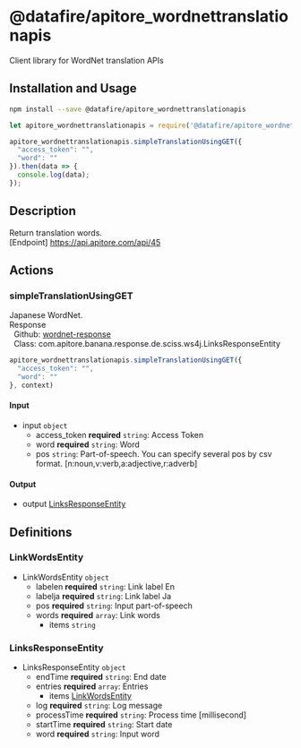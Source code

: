 # @datafire/apitore_wordnettranslationapis

Client library for WordNet translation APIs

## Installation and Usage
```bash
npm install --save @datafire/apitore_wordnettranslationapis
```
```js
let apitore_wordnettranslationapis = require('@datafire/apitore_wordnettranslationapis').create();

apitore_wordnettranslationapis.simpleTranslationUsingGET({
  "access_token": "",
  "word": ""
}).then(data => {
  console.log(data);
});
```

## Description

Return translation words.<BR />[Endpoint] https://api.apitore.com/api/45

## Actions

### simpleTranslationUsingGET
Japanese WordNet.<BR />Response<BR />&nbsp; Github: <a href="https://github.com/keigohtr/apitore-response-parent/tree/master/wordnet-response">wordnet-response</a><BR />&nbsp; Class: com.apitore.banana.response.de.sciss.ws4j.LinksResponseEntity<BR />


```js
apitore_wordnettranslationapis.simpleTranslationUsingGET({
  "access_token": "",
  "word": ""
}, context)
```

#### Input
* input `object`
  * access_token **required** `string`: Access Token
  * word **required** `string`: Word
  * pos `string`: Part-of-speech. You can specify several pos by csv format. [n:noun,v:verb,a:adjective,r:adverb]

#### Output
* output [LinksResponseEntity](#linksresponseentity)



## Definitions

### LinkWordsEntity
* LinkWordsEntity `object`
  * labelen **required** `string`: Link label En
  * labelja **required** `string`: Link label Ja
  * pos **required** `string`: Input part-of-speech
  * words **required** `array`: Link words
    * items `string`

### LinksResponseEntity
* LinksResponseEntity `object`
  * endTime **required** `string`: End date
  * entries **required** `array`: Entries
    * items [LinkWordsEntity](#linkwordsentity)
  * log **required** `string`: Log message
  * processTime **required** `string`: Process time [millisecond]
  * startTime **required** `string`: Start date
  * word **required** `string`: Input word


